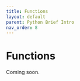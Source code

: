 ```yaml
---
title: Functions
layout: default
parent: Python Brief Intro
nav_order: 8
---
```

# Functions

Coming soon.